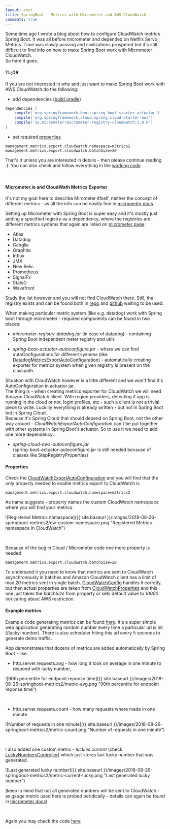```yaml
---
layout: post
title: SpringBoot - Metrics with Micrometer and AWS CloudWatch
comments: true
---
```

Some time ago I wrote a blog about how to configure CloudWatch metrics Spring Boot. It was all before micrometer and depended on Netflix Servo Metrics.
Time was slowly passing and civilizations prospered but it's still difficult to find info on how to make Spring Boot work with Micrometer CloudWatch.  
So here it goes.


#### TL;DR

If you are not interested in why and just want to make Spring Boot work with AWS CloudWatch do the following:

* add dependencies ([build.gradle](https://github.com/dkublik/micrometer-aws-example/blob/master/build.gradle))

```groovy
dependencies {
    compile('org.springframework.boot:spring-boot-starter-actuator')
    compile('org.springframework.cloud:spring-cloud-starter-aws')
    compile('io.micrometer:micrometer-registry-cloudwatch:1.0.6')
}
```

* set required [properties](https://github.com/dkublik/micrometer-aws-example/blob/master/src/main/resources/application.properties)

```
management.metrics.export.cloudwatch.namespace=m3trics2
management.metrics.export.cloudwatch.batchSize=20
```

That's it unless you are interested in details - then please continue reading :).
You can also check and follow everything in the [working code](https://github.com/dkublik/micrometer-aws-example)

&nbsp;


#### Micrometer.io and CloudWath Metrics Exporter


It's not my goal here to describe Mirometer itfself, neither the concept of different metrics - as all the info can be easilly find in [micrometer docs](https://micrometer.io/docs).

Setting up Micrometer with Spring Boot is super easy and it's mostly just adding a specified registry as a dependency, where the registries are different metrics systems that again are listed on [micrometer page](https://micrometer.io/docs):

* Atlas
* Datadog
* Ganglia
* Graphite
* Influx
* JMX
* New Relic
* Prometheus
* SignalFx
* StatsD
* Wavefront

Study the list however and you will not find CloudWatch there. Still, the registry exists and can be found both in [repo](https://repo.spring.io/libs-release/io/micrometer/) and 
[github](https://github.com/micrometer-metrics/micrometer/tree/master/implementations) waiting to be used.

When making particular metric system (like e.g. datadog) work with Spring boot through micrometer - required components can be found in two places:

* _micrometer-registry-datadog.jar_ (in case of datadog) - containing Spring Boot independent meter registry and utils

* _spring-boot-actuator-autoconfigure.jar_ - where we can find autoConfigurations for different systems (like [DatadogMetricsExportAutoConfiguration](https://github.com/spring-projects/spring-boot/blob/master/spring-boot-project/spring-boot-actuator-autoconfigure/src/main/java/org/springframework/boot/actuate/autoconfigure/metrics/export/datadog/DatadogMetricsExportAutoConfiguration.java)) - automatically creating exporter for metrics system when given registry is present on the classpath.


Situation with CloudWatch however is a little different and we won't find it's AutoConfiguration in actuator jar.  
The thing is - when creating metrics exporter for CloudWatch we will need Amazon CloudWatch client. With region providers, detecting if app is running in the cloud or not, login profiles, etc - such a client is not a trivial piece to write. Luckilly everything is already written - but not in Spring Boot but in Spring Cloud.  
Because it's Spring Cloud that should depend on Spring Boot, not the other way around - _CloudWatchExportAutoConfiguration_ can't be put together with other systems in Spring Boot's actuator. So to use it we need to add one more dependency:

* _spring-cloud-aws-autoconfigure.jar_  
(spring-boot-actuator-autoconfigure.jar is still needed because of classes like StepRegistryProperties)


#### Properties

Check the [CloudWatchExportAutoConfiguration](https://github.com/spring-cloud/spring-cloud-aws/blob/master/spring-cloud-aws-autoconfigure/src/main/java/org/springframework/cloud/aws/autoconfigure/metrics/CloudWatchExportAutoConfiguration.java) and you will find that the only property needed to enable metrics export to CloudWatch is

```
management.metrics.export.cloudwatch.namespace=m3trics2
```

As name suggests - property names the custom CloudWatch namespace where you will find your metrics.

![Registered Metrics namespace]({{ site.baseurl }}/images/2018-08-26-springboot-metrics2/cw-custom-namespace.png "Registered Metrics namespace in CloudWatch")

&nbsp;


Because of the bug in Cloud / Micrometer code one more property is needed

```
management.metrics.export.cloudwatch.batchSize=20
```

To undersand it you need to know that metrics are sent to CloudWatch asynchronously in batches and Amazon CloudWatch client has a limit of max _20_ metrics sent in single batch.
[CloudWatchConfig](https://github.com/micrometer-metrics/micrometer/blob/master/implementations/micrometer-registry-cloudwatch/src/main/java/io/micrometer/cloudwatch/CloudWatchConfig.java) handles it corretly,
but then actual properties are taken from [CloudWatchProperties](https://github.com/spring-cloud/spring-cloud-aws/blob/master/spring-cloud-aws-autoconfigure/src/main/java/org/springframework/cloud/aws/autoconfigure/metrics/CloudWatchProperties.java) and this one just takes the _batchSize_ from property or sets default value to _10000_ not caring about AWS restriction.


#### Example metrics

Example code generating metrics can be found [here](https://github.com/dkublik/micrometer-aws-example).
It's a super simple web application generating random number every time a particular url is hit (/lucky-number). There is also scheduler hiting this url every 5 seconds to generate demo traffic.

App demonstrates that dozens of metrics are added automatically by Spring Boot - like:
* http.server.requests.avg - how long it took on average in one minute to respond with lucky number,

![90th percentile for endpoint reponse time]({{ site.baseurl }}/images/2018-08-26-springboot-metrics2/metric-avg.png "90th percentile for endpoint reponse time")

&nbsp;

* http.server.requests.count - how many requests where made in one minute

![Number of requests in one minute]({{ site.baseurl }}/images/2018-08-26-springboot-metrics2/metric-count.png "Number of requests in one minute")

&nbsp;

I also added one custom metric - _luckies.current_ (check [LuckyNumbersController](https://github.com/dkublik/micrometer-aws-example/blob/master/src/main/java/pl/dk/m3trics2/LuckyNumbersController.java)) which just stores last lucky number that was generated.

![Last generated lucky number]({{ site.baseurl }}/images/2018-08-26-springboot-metrics2/metric-current-lucky.png "Last generated lucky number")  

(keep in mind that not all generated numbers will be sent to CloudWatch - as gauge metric used here is probed peridically - details can again be found in [micrometer docs](https://micrometer.io/docs/concepts#_gauges))

&nbsp;

Again you may check the code [here](https://github.com/dkublik/m3trics)

&nbsp;

